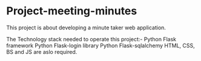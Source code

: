 # Project-meeting-minutes
 This project is about developing a minute taker web application.
 
 The Technology stack needed to operate this project:-
 Python Flask framework 
 Python Flask-login library
 Python Flask-sqlalchemy
 HTML, CSS, BS and JS are aslo required.
